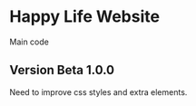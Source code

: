 # Happy Life Website
Main code
## Version Beta 1.0.0
Need to improve css styles and extra elements.
